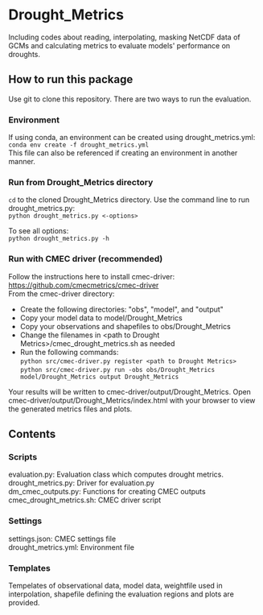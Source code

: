 # Drought_Metrics
Including codes about reading, interpolating, masking NetCDF data of GCMs and calculating metrics to evaluate models' performance on droughts.

## How to run this package
Use git to clone this repository. There are two ways to run the evaluation.

### Environment
If using conda, an environment can be created using drought_metrics.yml:  
`conda env create -f drought_metrics.yml`  
This file can also be referenced if creating an environment in another manner.

### Run from Drought_Metrics directory
`cd` to the cloned Drought_Metrics directory. Use the command line to run drought_metrics.py:  
`python drought_metrics.py <-options>`  

To see all options:  
`python drought_metrics.py -h`  

### Run with CMEC driver (recommended)
Follow the instructions here to install cmec-driver: https://github.com/cmecmetrics/cmec-driver  
From the cmec-driver directory:  
- Create the following directories: "obs", "model", and "output"
- Copy your model data to model/Drought_Metrics
- Copy your observations and shapefiles to obs/Drought_Metrics
- Change the filenames in \<path to Drought Metrics\>/cmec_drought_metrics.sh as needed
- Run the following commands:  
`python src/cmec-driver.py register <path to Drought Metrics>`  
`python src/cmec-driver.py run -obs obs/Drought_Metrics model/Drought_Metrics output Drought_Metrics` 

Your results will be written to cmec-driver/output/Drought_Metrics. Open cmec-driver/output/Drought_Metrics/index.html with your browser to view the generated metrics files and plots.

## Contents  
### Scripts  
evaluation.py: Evaluation class which computes drought metrics.
drought_metrics.py: Driver for evaluation.py  
dm_cmec_outputs.py: Functions for creating CMEC outputs
cmec_drought_metrics.sh: CMEC driver script

### Settings
settings.json: CMEC settings file  
drought_metrics.yml: Environment file

### Templates
Tempelates of observational data, model data, weightfile used in interpolation, shapefile defining the evaluation regions and plots are provided.
